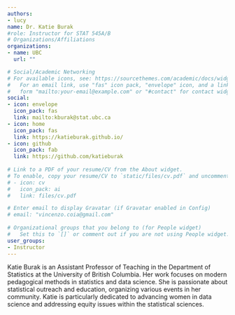 ```yaml
---
authors:
- lucy
name: Dr. Katie Burak
#role: Instructor for STAT 545A/B
# Organizations/Affiliations
organizations:
- name: UBC
  url: ""

# Social/Academic Networking
# For available icons, see: https://sourcethemes.com/academic/docs/widgets/#icons
#   For an email link, use "fas" icon pack, "envelope" icon, and a link in the
#   form "mailto:your-email@example.com" or "#contact" for contact widget.
social:
- icon: envelope
  icon_pack: fas
  link: mailto:kburak@stat.ubc.ca
- icon: home
  icon_pack: fas
  link: https://katieburak.github.io/
- icon: github
  icon_pack: fab
  link: https://github.com/katieburak
  
# Link to a PDF of your resume/CV from the About widget.
# To enable, copy your resume/CV to `static/files/cv.pdf` and uncomment the lines below.  
# - icon: cv
#   icon_pack: ai
#   link: files/cv.pdf

# Enter email to display Gravatar (if Gravatar enabled in Config)
# email: "vincenzo.coia@gmail.com"
  
# Organizational groups that you belong to (for People widget)
#   Set this to `[]` or comment out if you are not using People widget.  
user_groups:
- Instructor
---
```


Katie Burak is an Assistant Professor of Teaching in the Department of Statistics at the University of British Columbia. Her work focuses on modern pedagogical methods in statistics and data science. She is passionate about statistical outreach and education, organizing various events in her community. Katie is particularly dedicated to advancing women in data science and addressing equity issues within the statistical sciences.

